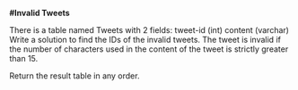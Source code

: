 **#Invalid Tweets**

There is a table named Tweets with 2 fields:
tweet-id (int)
content (varchar)
Write a solution to find the IDs of the invalid tweets. The tweet is invalid if the number of characters used in the content of the tweet is strictly greater than 15.

Return the result table in any order.
